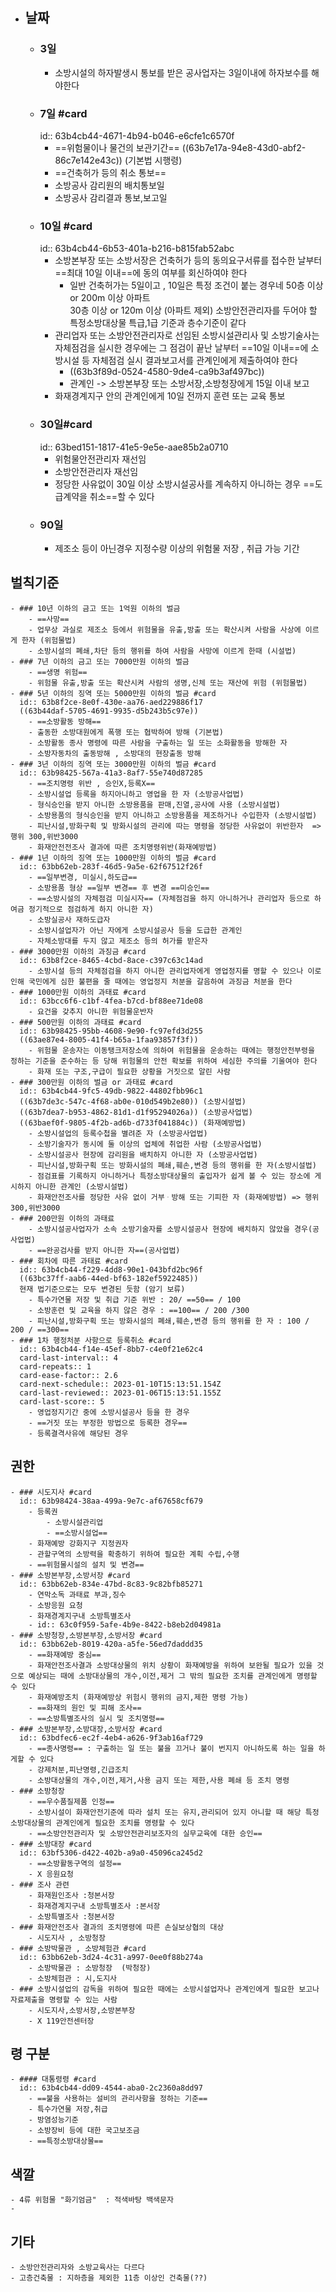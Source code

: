 - ## 날짜
	- ### 3일
		- 소방시설의 하자발생시 통보를 받은 공사업자는 3일이내에 하자보수를 해야한다
	- ### 7일 #card
	  id:: 63b4cb44-4671-4b94-b046-e6cfe1c6570f
		- ==위험물이나 물건의 보관기간== ((63b7e17a-94e8-43d0-abf2-86c7e142e43c)) (기본법 시행령)
		- ==건축허가 등의 취소 통보==
		- 소방공사 감리원의 배치통보일
		- 소방공사 감리결과 통보,보고일
	- ### 10일 #card
	  id:: 63b4cb44-6b53-401a-b216-b815fab52abc
		- 소방본부장 또는 소방서장은 건축허가 등의 동의요구서류를 접수한 날부터 ==최대 10일 이내==에 동의 여부를 회신하여야 한다
		  * 일반 건축허가는 5일이고 , 10일은 특정 조건이 붙는 경우네
		     50층 이상 or 200m  이상 아파트  
		     30층 이상 or 120m  이상  (아파트 제외)
		     소방안전관리자를 두어야 할 특정소방대상물  특급,1급 기준과 층수기준이 같다
		- 관리업자 또는 소방안전관리자로 선임된 소방시설관리사 및 소방기술사는 자체점검을 실시한 경우에는 그 점검이 끝난 날부터 ==10일 이내==에 소방시설 등 자체점검 실시 결과보고서를 관계인에게 제출하여야 한다
			- ((63b3f89d-0524-4580-9de4-ca9b3af497bc))
			- 관계인 -> 소방본부장 또는 소방서장,소방청장에게 15일 이내 보고
		- 화재경계지구 안의 관계인에게 10일 전까지 훈련 또는 교육 통보
	- ### 30일#card
	  id:: 63bed151-1817-41e5-9e5e-aae85b2a0710
		- 위험물안전관리자 재선임
		- 소방안전관리자 재선임
		- 정당한 사유없이 30일 이상 소방시설공사를 계속하지 아니하는 경우 ==도급계약을 취소==할 수 있다
	- ### 90일
		- 제조소 등이 아닌경우 지정수량 이상의 위험물 저장 , 취급 가능 기간
## 벌칙기준
	- ### 10년 이하의 금고 또는 1억원 이하의 벌금
		- ==사망==
		- 업무상 과실로 제조소 등에서 위험물을 유출,방출 또는 확산시켜 사람을 사상에 이르게 한자 (위험물법)
		- 소방시설의 폐쇄,차단 등의 행위를 하여 사람을 사망에 이르게 한때 (시설법)
	- ### 7년 이하의 금고 또는 7000만원 이하의 벌금
		- ==생명 위험==
		- 위험물 유출,방출 또는 확산시켜 사람의 생명,신체 또는 재산에 위험 (위험물법)
	- ### 5년 이하의 징역 또는 5000만원 이하의 벌금 #card
	  id:: 63b8f2ce-8e0f-430e-aa76-aed229886f17
	  ((63b44daf-5705-4691-9935-d5b243b5c97e))
		- ==소방활동 방해==
		- 출동한 소방대원에게 폭행 또는 협박하여 방해 (기본법)
		- 소방활동 종사 명령에 따른 사람을 구출하는 일 또는 소화활동을 방해한 자
		- 소방자동차의 출동방해 , 소방대의 현장출동 방해
	- ### 3년 이하의 징역 또는 3000만원 이하의 벌금 #card
	  id:: 63b98425-567a-41a3-8af7-55e740d87285
		- ==조치명령 위반 , 승인X,등록X==
		- 소방시설업 등록을 하지아니하고 영업을 한 자 (소방공사업법)
		- 형식승인을 받지 아니한 소방용품을 판매,진열,공사에 사용 (소방시설법)
		- 소방용품의 형식승인을 받지 아니하고 소방용품을 제조하거나 수입한자 (소방시설법)
		- 피난시설,방화구획 및 방화시설의 관리에 따는 명령을 정당한 사유없이 위반한자  => 행위 300,위반3000
		- 화재안전전조사 결과에 따른 조치명령위반(화재예방법)
	- ### 1년 이하의 징역 또는 1000만원 이하의 벌금 #card
	  id:: 63bb62eb-283f-46d5-9a5e-62f67512f26f
		- ==일부변경, 미실시,하도급==
		- 소방용품 형상 ==일부 변경== 후 변경 ==미승인==
		- ==소방시설의 자체점검 미실시자== (자체점검을 하지 아니하거나 관리업자 등으로 하여금 정기적으로 점검하게 하지 아니한 자)
		- 소방실공사 재하도급자
		- 소방시설업자가 아닌 자에게 소방시설공사 등을 도급한 관계인
		- 자체소방대를 두지 않고 제조소 등의 허가를 받은자
	- ### 3000만원 이하의 과징금 #card
	  id:: 63b8f2ce-8465-4cbd-8ace-c397c63c14ad
		- 소방시설 등의 자체점검을 하지 아니한 관리업자에게 영업정지를 명할 수 있으나 이로 인해 국민에게 심한 불편을 줄 때에는 영업정지 처분을 갈음하여 과징금 처분을 한다
	- ### 1000만원 이하의 과태료 #card
	  id:: 63bcc6f6-c1bf-4fea-b7cd-bf88ee71de08
		- 요건을 갖추지 아니한 위험물운반자
	- ### 500만원 이하의 과태료 #card
	  id:: 63b98425-95bb-4608-9e90-fc97efd3d255
	  ((63ae87e4-8005-41f4-b65a-1faa93857f3f))
		- 위험물 운송자는 이동탱크저장소에 의하여 위험물을 운송하는 때에는 행정안전부령을 정하는 기준을 준수하는 등 당해 위험물의 안전 확보를 위하여 세심한 주의를 기울여야 한다
		- 화재 또는 구조,구급이 필요한 상황을 거짓으로 알린 사람
	- ### 300만원 이하의 벌금 or 과태료 #card
	  id:: 63b4cb44-9fc5-49db-9822-44802fbb96c1
	  ((63b7de3c-547c-4f68-ab0e-010d549b2e80)) (소방시설법)
	  ((63b7dea7-b953-4862-81d1-d1f95294026a)) (소방공사업법)
	  ((63baef0f-9805-4f2b-ad6b-d733f041884c)) (화재예방법)
		- 소방시설업의 등록수첩을 별려준 자 (소방공사업법)
		- 소방기술자가 동시에 둘 이상의 업체에 취업한 사람 (소방공사업법)
		- 소방시설공사 현장에 감리원을 배치하지 아니한 자 (소방공사업법)
		- 피난시설,방화구획 또는 방화시설의 폐쇄,훼손,변경 등의 행위를 한 자(소방시설법)
		- 점검표를 기록하지 아니하거나 특정소방대상물의 출입자가 쉽게 볼 수 있는 장소에 게시하지 아니한 관계인 (소방시설법)
		- 화재안전조사를 정당한 사유 없이 거부ᆞ방해 또는 기피한 자 (화재예방법) => 행위 300,위반3000
	- ### 200만원 이하의 과태료
		- 소방시설공사업자가 소속 소방기술자를 소방시설공사 현장에 배치하지 않았을 경우(공사업법)
		- ==완공검사를 받지 아니한 자==(공사업법)
	- ### 회차에 따른 과태료 #card
	  id:: 63b4cb44-f229-4dd8-90e1-043bfd2bc96f
	  ((63bc37ff-aab6-44ed-bf63-182ef5922485))
	  현재 법기준으로는 모두 변경된 듯함 (암기 보류)
		- 특수가연물 저장 및 취급 기준 위반 : 20/ ==50== / 100
		- 소방훈련 및 교육을 하지 않은 경우 : ==100== / 200 /300
		- 피난시설,방화구획 또는 방화시설의 폐쇄,훼손,변경 등의 행위를 한 자 : 100 / 200 / ==300==
	- ### 1차 행정처분 사항으로 등록취소 #card
	  id:: 63b4cb44-f14e-45ef-8bb7-c4e0f21e62c4
	  card-last-interval:: 4
	  card-repeats:: 1
	  card-ease-factor:: 2.6
	  card-next-schedule:: 2023-01-10T15:13:51.154Z
	  card-last-reviewed:: 2023-01-06T15:13:51.155Z
	  card-last-score:: 5
		- 영업정지기간 중에 소방시설공사 등을 한 경우
		- ==거짓 또는 부정한 방법으로 등록한 경우==
		- 등록결격사유에 해당된 경우
## 권한
	- ### 시도지사 #card
	  id:: 63b98424-38aa-499a-9e7c-af67658cf679
		- 등록권
			- 소방시설관리업
			- ==소방시설업==
		- 화재예방 강화지구 지정권자
		- 관할구역의 소방력을 확충하기 위하여 필요한 계획 수립,수행
		- ==위험물시설의 설치 및 변경==
	- ### 소방본부장,소방서장 #card
	  id:: 63bb62eb-834e-47bd-8c83-9c82bfb85271
		- 연막소독 과태료 부과,징수
		- 소방응원 요청
		- 화재경계지구내 소방특별조사
		- id:: 63c0f959-5afe-4b9e-8422-b8eb2d04981a
	- ### 소방청장,소방본부장,소방서장 #card
	  id:: 63bb62eb-8019-420a-a5fe-56ed7daddd35
		- ==화재예방 중심==
		- 화재안전조사결과 소방대상물의 위치 상황이 화재예방을 위하여 보완될 필요가 있을 것으로 예상되는 때에 소방대상물의 개수,이전,제거 그 밖의 필요한 조치를 관계인에게 명령할 수 있다
		- 화재예방조치 (화재예방상 위험시 행위의 금지,제한 명령 가능)
		- ==화재의 원인 및 피해 조사==
		- ==소방특별조사의 실시 및 조치명령==
	- ### 소방본부장,소방대장,소방서장 #card
	  id:: 63bdfec6-ec2f-4eb4-a626-9f3ab16af729
		- ==종사명령== : 구출하는 일 또는 불을 끄거나 불이 번지지 아니하도록 하는 일을 하게할 수 있다
		- 강제처분,피난명령,긴급조치
		- 소방대상물의 개수,이전,제거,사용 금지 또는 제한,사용 폐쇄 등 조치 명령
	- ### 소방청장
		- ==우수품질제품 인정==
		- 소방시설이 화재안전기준에 따라 설치 또는 유지,관리되어 있지 아니할 때 해당 특정소방대상물의 관계인에게 필요한 조치를 명령할 수 있다
		- ==소방안전관리자 및 소방안전관리보조자의 실무교육에 대한 승인==
	- ### 소방대장 #card
	  id:: 63bf5306-d422-402b-a9a0-45096ca245d2
		- ==소방활동구역의 설정==
		- X 응원요청
	- ### 조사 관련
		- 화재원인조사 :청본서장
		- 화재경계지구내 소방특별조사 :본서장
		- 소방특별조사 :청본서장
	- ### 화재안전조사 결과의 조치명령에 따른 손실보상협의 대상
		- 시도지사 , 소방청장
	- ### 소방박물관 , 소방체험관 #card
	  id:: 63bb62eb-3d24-4c31-a997-0ee0f88b274a
		- 소방박물관 : 소방청장  (박청장)
		- 소방체험관 : 시,도지사
	- ### 소방시설업의 감독을 위하여 필요한 때에는 소방시설업자나 관계인에게 필요한 보고나 자료제출을 명령할 수 있는 사람
		- 시도지사,소방서장,소방본부장
		- X 119안전센터장
## 령 구분
	- #### 대통령령 #card
	  id:: 63b4cb44-dd09-4544-aba0-2c2360a8dd97
		- ==불을 사용하는 설비의 관리사항을 정하는 기준==
		- 특수가연물 저장,취급
		- 방염성능기준
		- 소방장비 등에 대한 국고보조금
		- ==특정소방대상물==
## 색깔
	- 4류 위험물 "화기엄금"  : 적색바탕 백색문자
	-
## 기타
	- 소방안전관리자와 소방교육사는 다르다
	- 고층건축물 : 지하층을 제외한 11층 이상인 건축물(??)